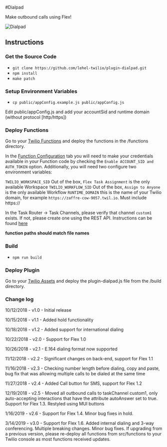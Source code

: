 #Dialpad

Make outbound calls using Flex!

![Dialpad](https://zaffre-cow-9057.twil.io/assets/68747470733a2f2f63696e6572656f75732d6d616c6c6172642d343935392e7477696c2e696f2f6173736574732f6469616c7061642e706e67.png)

## Instructions

### Get the Source Code

-   `git clone https://github.com/lehel-twilio/plugin-dialpad.git`
-   `npm install`
-   `make patch`

### Setup Environment Variables

-   `cp public/appConfig.example.js public/appConfig.js`

Edit public/appConfig.js and add your accountSid and runtime domain (without protocol [http/https])

### Deploy Functions

Go to your [Twilio Functions](https://www.twilio.com/console/runtime/functions/manage) and deploy the functions in the /functions directory.

In the [Function Configuration](https://www.twilio.com/console/runtime/functions/configure) tab you will need to make your credentials available in your Function code by checking the `Enable ACCOUNT_SID and AUTH_TOKEN` option. Additionally, you will need two configure two environment variables:

`TWILIO_WORKSPACE_SID` Out of the box, `Flex Task Assignment` is the only available Workspace
`TWILIO_WORKFLOW_SID` Out of the box, `Assign to Anyone` is the only available Workflow
`RUNTIME_DOMAIN` this is the name of your Twilio domain, for example `https://zaffre-cow-9057.twil.io`. Must include https://

In the Task Router -> Task Channels, please verify that channel `custom1` exists. If not, please create one using the REST API. Instructions can be found [here](https://www.twilio.com/docs/taskrouter/api/task-channel?code-sample=code-create-a-taskchannel&code-language=curl#create-a-taskchannel)

**function paths should match file names**

### Build

-   `npm run build`

### Deploy Plugin

Go to your [Twilio Assets](https://www.twilio.com/console/runtime/assets/public) and deploy the plugin-dialpad.js file from the /build directory.


### Change log
10/12/2018 - v1.0 - Initial release

10/15/2018 - v1.1 - Added hold functionality

10/18/2018 - v1.2 - Added support for international dialing

10/22/2018 - v2.0 - Support for Flex 1.0

10/26/2018 - v2.1 - E.164 dialing format now supported

11/12/2018 - v2.2 - Significant changes on back-end, support for Flex 1.1

11/16/2018 - v2.3 - Checking number length before dialing, copy and paste, bug fix that was
allowing multiple calls to be dialed at the same time

11/27/2018 - v2.4 - Added Call button for SMS, support for Flex 1.2

12/19/2018 - v2.5 - Moved all outbound calls to taskChannel custom1, only auto-accepting
interactions that have the attribute autoAnswer set to true. Support for Flex 1.3. Restyled using
MUI buttons

1/16/2019 - v2.6 - Support for Flex 1.4. Minor bug fixes in hold.

3/14/2019 - v3.0 - Support for Flex 1.6. Added internal dialing and 3-way conferencing. Multiple breaking changes. Minor bug fixes. If upgrading from a previous version, please re-deploy all functions from src/functions to your Twilio console as most functions received updates.
